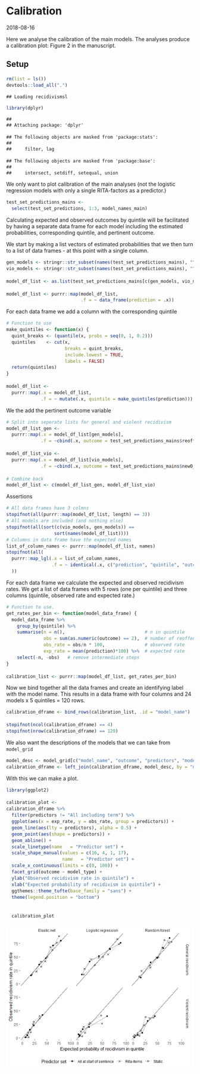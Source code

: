 Calibration
================
2018-08-16

Here we analyse the calibration of the main models. The analyses produce a calibration plot: Figure 2 in the manuscript.

Setup
-----

``` r
rm(list = ls())
devtools::load_all(".")
```

    ## Loading recidivismsl

``` r
library(dplyr)
```

    ## 
    ## Attaching package: 'dplyr'

    ## The following objects are masked from 'package:stats':
    ## 
    ##     filter, lag

    ## The following objects are masked from 'package:base':
    ## 
    ##     intersect, setdiff, setequal, union

We only want to plot calibration of the main analyses (not the logistic regression models with only a single RITA-factors as a predictor.)

``` r
test_set_predictions_mains <- 
  select(test_set_predictions, 1:3, model_names_main)
```

Calculating expected and observed outcomes by quintile will be facilitated by having a separate data frame for each model including the estimated probabilities, corresponding quintile, and pertinent outcome.

We start by making a list vectors of estimated probabilities that we then turn to a list of data frames - at this point with a single column.

``` r
gen_models <- stringr::str_subset(names(test_set_predictions_mains), "^gen_")
vio_models <- stringr::str_subset(names(test_set_predictions_mains), "^vio_")

model_df_list <- as.list(test_set_predictions_mains[c(gen_models, vio_models)])

model_df_list <- purrr::map(model_df_list,
                            .f = ~ data_frame(prediction = .x))
```

For each data frame we add a column with the corresponding quintile

``` r
# Function to use
make_quintiles <- function(x) {
  quint_breaks <- (quantile(x, probs = seq(0, 1, 0.2)))
  quintiles    <- cut(x, 
                      breaks = quint_breaks, 
                      include.lowest = TRUE, 
                      labels = FALSE)
  return(quintiles)
}

model_df_list <- 
  purrr::map(.x = model_df_list,
             .f = ~ mutate(.x, quintile = make_quintiles(prediction)))
```

We the add the pertinent outcome variable

``` r
# Split into seperate lists for general and violent recidivism
model_df_list_gen <- 
  purrr::map(.x = model_df_list[gen_models],
             .f = ~cbind(.x, outcome = test_set_predictions_mains$reoffenceThisTerm))

model_df_list_vio <- 
  purrr::map(.x = model_df_list[vio_models],
             .f = ~cbind(.x, outcome = test_set_predictions_mains$newO_violent))

# Combine back
model_df_list <- c(model_df_list_gen, model_df_list_vio)
```

Assertions

``` r
# All data frames have 3 colmns
stopifnot(all(purrr::map(model_df_list, length) == 3))
# All models are included (and nothing else)
stopifnot(all(sort(c(vio_models, gen_models)) == 
                  sort(names(model_df_list))))
# Columns in data frame have the expected names
list_of_column_names <- purrr::map(model_df_list, names)
stopifnot(all(
  purrr::map_lgl(.x = list_of_column_names,
                 .f = ~ identical(.x, c("prediction", "quintile", "outcome")))
  ))
```

For each data frame we calculate the expected and observed recidivism rates. We get a list of data frames with 5 rows (one per quintile) and three columns (quintile, observed rate and expected rate.)

``` r
# Function to use. 
get_rates_per_bin <- function(model_data_frame) {
  model_data_frame %>% 
    group_by(quintile) %>% 
    summarise(n = n(),                              # n in quintile
              obs = sum(as.numeric(outcome) == 2),  # number of reoffences
              obs_rate = obs/n * 100,               # observed rate
              exp_rate = mean(prediction)*100) %>%  # expected rate
    select(-n, -obs)   # remove intermediate steps
}

calibration_list <- purrr::map(model_df_list, get_rates_per_bin)
```

Now we bind together all the data frames and create an identifying label with the model name. This results in a data frame with four columns and 24 models x 5 quintiles = 120 rows.

``` r
calibration_dframe <- bind_rows(calibration_list, .id = "model_name")

stopifnot(ncol(calibration_dframe) == 4)
stopifnot(nrow(calibration_dframe) == 120)
```

We also want the descriptions of the models that we can take from `model_grid`

``` r
model_desc <- model_grid[c("model_name", "outcome", "predictors", "model_type")]
calibration_dframe <- left_join(calibration_dframe, model_desc, by = "model_name")
```

With this we can make a plot.

``` r
library(ggplot2)

calibration_plot <-
calibration_dframe %>% 
  filter(predictors != "All including term") %>% 
  ggplot(aes(x = exp_rate, y = obs_rate, group = predictors)) +
  geom_line(aes(lty = predictors), alpha = 0.5) +
  geom_point(aes(shape = predictors)) +
  geom_abline() +
  scale_linetype(name   = "Predictor set") +
  scale_shape_manual(values = c(16, 4, 1, 17),
                     name   = "Predictor set") +
  scale_x_continuous(limits = c(0, 100)) +
  facet_grid(outcome ~ model_type) +
  ylab("Observed recidivism rate in quintile") +
  xlab("Expected probability of recidivism in quintile") +
  ggthemes::theme_tufte(base_family = "sans") +
  theme(legend.position = "bottom")
  

  calibration_plot
```

![](calibration_files/figure-markdown_github/unnamed-chunk-10-1.png)

